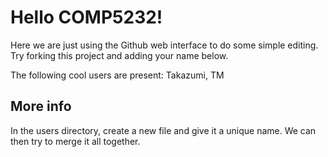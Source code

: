 # Hello COMP5232!

Here we are just using the Github web interface to do some simple editing.
Try forking this project and adding your name below.

The following cool users are present:
Takazumi, TM


## More info
In the users directory, create a new file and give it a unique name.
We can then try to merge it all together.
